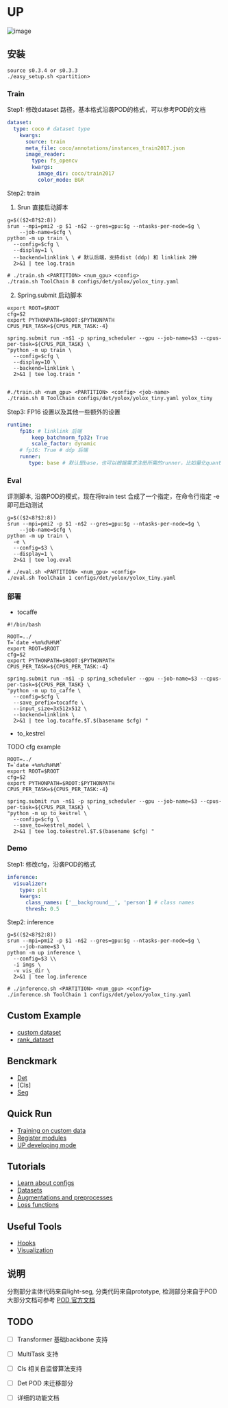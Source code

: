 # UP

![image](up-logo.png)

## 安装
```shell
source s0.3.4 or s0.3.3
./easy_setup.sh <partition>
```

### Train
Step1: 修改dataset 路径，基本格式沿袭POD的格式，可以参考POD的文档

```yaml
dataset:
  type: coco # dataset type
    kwargs:
      source: train
      meta_file: coco/annotations/instances_train2017.json 
      image_reader:
        type: fs_opencv
        kwargs:
          image_dir: coco/train2017
          color_mode: BGR
```

Step2: train
1. Srun 直接启动脚本
```shell
g=$(($2<8?$2:8))
srun --mpi=pmi2 -p $1 -n$2 --gres=gpu:$g --ntasks-per-node=$g \
    --job-name=$cfg \
python -m up train \
  --config=$cfg \
  --display=1 \
  --backend=linklink \ # 默认后端，支持dist (ddp) 和 linklink 2种
  2>&1 | tee log.train

# ./train.sh <PARTITION> <num_gpu> <config>
./train.sh ToolChain 8 configs/det/yolox/yolox_tiny.yaml
```

2. Spring.submit 启动脚本
```shell
export ROOT=$ROOT
cfg=$2
export PYTHONPATH=$ROOT:$PYTHONPATH
CPUS_PER_TASK=${CPUS_PER_TASK:-4}

spring.submit run -n$1 -p spring_scheduler --gpu --job-name=$3 --cpus-per-task=${CPUS_PER_TASK} \
"python -m up train \
  --config=$cfg \
  --display=10 \
  --backend=linklink \
  2>&1 | tee log.train "


#./train.sh <num_gpu> <PARTITION> <config> <job-name>
./train.sh 8 ToolChain configs/det/yolox/yolox_tiny.yaml yolox_tiny
```

Step3: FP16 设置以及其他一些额外的设置

```yaml
runtime:
    fp16: # linklink 后端
        keep_batchnorm_fp32: True
        scale_factor: dynamic
    # fp16: True # ddp 后端
    runner:
       type: base # 默认是base，也可以根据需求注册所需的runner，比如量化quant
```

### Eval
评测脚本, 沿袭POD的模式，现在将train test 合成了一个指定，在命令行指定 -e 即可启动测试

```shell
g=$(($2<8?$2:8))
srun --mpi=pmi2 -p $1 -n$2 --gres=gpu:$g --ntasks-per-node=$g \
    --job-name=$cfg \
python -m up train \
  -e \
  --config=$3 \
  --display=1 \
  2>&1 | tee log.eval

# ./eval.sh <PARTITION> <num_gpu> <config>
./eval.sh ToolChain 1 configs/det/yolox/yolox_tiny.yaml
```

### 部署

* tocaffe
```shell
#!/bin/bash

ROOT=../
T=`date +%m%d%H%M`
export ROOT=$ROOT
cfg=$2
export PYTHONPATH=$ROOT:$PYTHONPATH
CPUS_PER_TASK=${CPUS_PER_TASK:-4}

spring.submit run -n$1 -p spring_scheduler --gpu --job-name=$3 --cpus-per-task=${CPUS_PER_TASK} \
"python -m up to_caffe \
  --config=$cfg \
  --save_prefix=tocaffe \
  --input_size=3x512x512 \
  --backend=linklink \
  2>&1 | tee log.tocaffe.$T.$(basename $cfg) "

```

* to_kestrel

TODO cfg example

```shell
ROOT=../
T=`date +%m%d%H%M`
export ROOT=$ROOT
cfg=$2
export PYTHONPATH=$ROOT:$PYTHONPATH
CPUS_PER_TASK=${CPUS_PER_TASK:-4}

spring.submit run -n$1 -p spring_scheduler --gpu --job-name=$3 --cpus-per-task=${CPUS_PER_TASK} \
"python -m up to_kestrel \
  --config=$cfg \
  --save_to=kestrel_model \
  2>&1 | tee log.tokestrel.$T.$(basename $cfg) "
```


### Demo
Step1: 修改cfg，沿袭POD的格式

```yaml
inference:
  visualizer:
    type: plt
    kwargs:
      class_names: ['__background__', 'person'] # class names
      thresh: 0.5
``` 

Step2: inference

```shell
g=$(($2<8?$2:8))
srun --mpi=pmi2 -p $1 -n$2 --gres=gpu:$g --ntasks-per-node=$g \
    --job-name=$3 \
python -m up inference \
  --config=$3 \\
  -i imgs \
  -v vis_dir \
  2>&1 | tee log.inference

# ./inference.sh <PARTITION> <num_gpu> <config>
./inference.sh ToolChain 1 configs/det/yolox/yolox_tiny.yaml
```

## Custom Example

* [custom dataset](configs/det/custom/custom_dataset.yaml)
* [rank_dataset](configs/det/custom/rank_dataset.yaml)

## Benckmark

* [Det](docs/detection_benchmark.md)
* [Cls] 
* [Seg](docs/semantic_benchmark.md)

## Quick Run

* [Training on custom data](docs/train_custom_data.md)
* [Register modules](docs/register_modules.md)
* [UP developing mode](docs/up_developing_mode.md)

## Tutorials

* [Learn about configs](docs/learn_about_configs.md)
* [Datasets](docs/datasets.md)
* [Augmentations and preprocesses](docs/augmentations.md)
* [Loss functions](docs/loss_functions.md)

## Useful Tools

* [Hooks](docs/hooks.md)
* [Visualization](docs/visualization.md)


## 说明

分割部分主体代码来自light-seg, 分类代码来自prototype, 检测部分来自于POD
大部分文档可参考 [POD 官方文档](http://spring.sensetime.com/docs/pod/index.html)

## TODO
- [ ] Transformer 基础backbone 支持
- [ ] MultiTask 支持
- [ ] Cls 相关自监督算法支持
- [ ] Det POD 未迁移部分
- [ ] 详细的功能文档

